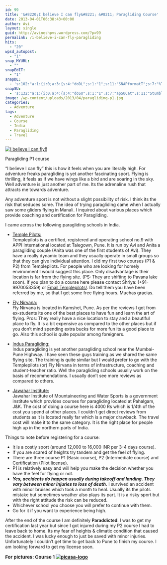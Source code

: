 ```yaml
---
id: 99
title: '&#8220;I believe I can fly&#8221; &#8211; Paragliding Course'
date: 2013-04-01T06:38:43+00:00
author: Avi
layout: single
guid: http://avineshpvs.wordpress.com/?p=99
permalink: /i-believe-i-can-fly-paragliding
hits:
  - "20"
wpsd_autopost:
  - "1"
snap_MYURL:
  - ""
snapEdIT:
  - "1"
snapDL:
  - 's:102:"a:1:{i:0;a:3:{s:4:"doDL";s:1:"1";s:11:"SNAPformatT";s:7:"%TITLE%";s:10:"SNAPformat";s:9:"%EXCERPT%";}}";'
snapSU:
  - 's:132:"a:1:{i:0;a:4:{s:4:"doSU";s:1:"1";s:7:"apSUCat";s:11:"StumbleUpon";s:10:"SNAPformat";s:19:"%TITLE% - %EXCERPT%";s:4:"nsfw";s:1:"0";}}";'
image: /wp-content/uploads/2013/04/paragliding-p1.jpg
categories:
  - Adventure
tags:
  - Adventure
  - Course
  - India
  - Paragliding
  - Travel
---
```

<div id="attachment_303" style="width: 810px" class="wp-caption alignnone">
  <a href="https://i1.wp.com/www.avineshpvs.com/wp-content/uploads/2013/04/paragliding-p1.jpg" data-rel="lightbox-0" data-imagelightbox="0" title=""><img src="https://i1.wp.com/www.avineshpvs.com/wp-content/uploads/2013/04/paragliding-p1.jpg?resize=800%2C501" alt="I believe I can fly!!" class="size-large wp-image-303" srcset="https://i1.wp.com/www.avineshpvs.com/wp-content/uploads/2013/04/paragliding-p1.jpg?resize=1024%2C642 1024w, https://i1.wp.com/www.avineshpvs.com/wp-content/uploads/2013/04/paragliding-p1.jpg?resize=600%2C376 600w" sizes="(max-width: 800px) 100vw, 800px" data-recalc-dims="1" /></a>
  
  <p class="wp-caption-text">
    Paragliding P1 course
  </p>
</div>

&#8220;I believe I can fly&#8221; this is how it feels when you are literally high. For adventure freaks paragliding is yet another fascinating sport. Flying is thrilling, it feels as if we have wings like a bird and are soaring in the sky. Well adventure is just another part of me. Its the adrenaline rush that attracts me towards adventure.

<!--more-->

Any adventure sport is not without a slight possibility of risk. I think its the risk that seduces some. The idea of trying paragliding came when I actually saw some gliders flying in Manali. I inquired about various places which provide coaching and certification for Paragliding. 

I came across the following paragliding schools in India.

  * [Temple Pilots:](http://www.templepilots.com "Templepilots")  
    Templepilots is a certified, registered and operating school no.9 with APPI International located at Talegown, Pune. It is run by Avi and Anita a paragliding couple (Anita was one of the first students of Avi). They have a really dynamic team and they usually operate in small groups so that they can give individual attention. I did my first two courses (P1 & P2) from Templepilots. For people who are looking for homely environment I would suggest this place. Only disadvantage is their location is far from the flying site. (PS: They are shifting to Pavana lake soon). If you plan to do a course here please contact Shriya: (+91-9970053359) or [Email Templepilots!](mailto:fly@templepilots.com). Do tell them you have been referred by me, so that I get some free flying hours. Muchas gracias. 


  * [Fly Nirvana:](http://www.flynirvana.com "Fly Nirvana")  
    Fly Nirvana is located in Kamshet, Pune. As per the reviews I got from ex-students its one of the best places to have fun and learn the art of flying. Pros: They really have a nice location to stay and a beautiful place to fly. It is a bit expensive as compared to the other places but if you don&#8217;t mind spending extra bucks for more fun its a good place to go. Also this school is quite popular among foreigners. 


  * [Indus Paragliding:](http://www.indusparagliding.in/ "Indus Paragliding")  
    Indus paragliding is yet another paragliding school near the Mumbai-Pune Highway. I have seen these guys training as we shared the same flying site. The training is quite similar but I would prefer to go with the Templepilots (or) Fly Nirvana in terms of infrastructure, coaching and student-teacher ratio. Well the paragliding schools usually work on the basis of recommendations. I usually don&#8217;t see more reviews as compared to others. 


  * [Jawahar Institute:](http://www.jawaharinstitutepahalgam.com/ "JIMWS")  
    Jawahar Institute of Mountaineering and Water Sports is a government institute which provides courses for paragliding located at Pahalgam, J&K. The cost of doing a course here is 4000 Rs which is 1/4th of the cost you spend at other places. I couldn&#8217;t get direct reviews from students as it is located really far which is a major drawback. The travel cost will make it to the same category. It is the right place for people high up in the northern parts of India. 

Things to note before registering for a course:

  * It is a costly sport (around 12,000 to 16,000 INR per 3-4 days course).
  * If you are scared of heights try tandem and get the feel of flying. 
  * There are three course P1 (Basic course), P2 (Intermediate course) and Certification (Pilot license).
  * P1 is relatively easy and will help you make the decision whether you have the feel for flying or not.
  *  **_Yes, accidents do happen usually during takeoff and landing. They vary between minor injuries to loss of death._** I survived an accident with minor bruises which took a month to heal. Usually its the pilots mistake but sometimes weather also plays its part. It is a risky sport but with the right attitude the risk can be reduced.
  * Whichever school you choose you will prefer to continue with them.
  * Go for it if you want to experience being high.

After the end of the course I am definitely **Paraddicted**. I was to get my certification last year but since I got injured during my P2 course I had to leave back to home. Its my fear of heights & climatic condition that caused the accident. I was lucky enough to just be saved with minor injuries. Unfortunately I couldn&#8217;t get time to get back to Pune to finish my course. I am looking forward to get my license soon. 

<p style="font-size:15px">
  <strong>For pictures: Course 1 <a href="https://plus.google.com/photos/116205245131037308347/albums/5681134885624027329"><img src="https://i1.wp.com/www.avineshpvs.com/wp-content/uploads/2013/06/picasa-logo.jpg?resize=15%2C15" alt="picasa-logo" class="alignnone size-full wp-image-506" data-recalc-dims="1" /></a></p>